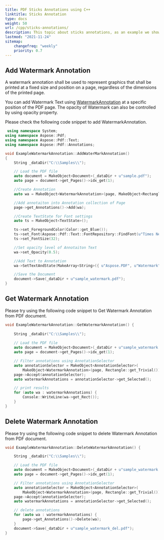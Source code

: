 ```yaml
---
title: PDF Sticks Annotations using C++
linktitle: Sticks Annotation
type: docs
weight: 50
url: /cpp/sticks-annotations/
description: This topic about sticks annotations, as an example we shows the Watermark Annotation in the text. It uses to represent graphics on the page. Check code snippet to resolve this task.
lastmod: "2021-11-24"
sitemap:
    changefreq: "weekly"
    priority: 0.7
---
```


## Add Watermark Annotation

A watermark annotation shall be used to represent graphics that shall be printed at a fixed size and position on a page, regardless of the dimensions of the printed page.

You can add Watermark Text using [WatermarkAnnotation](https://apireference.aspose.com/pdf/cpp/class/aspose.pdf.annotations.watermark_annotation/) at a specific position of the PDF page. The opacity of Watermark can also be controlled by using opacity property.

Please check the following code snippet to add WatermarkAnnotation.

```cpp
 using namespace System;
using namespace Aspose::Pdf;
using namespace Aspose::Pdf::Text;
using namespace Aspose::Pdf::Annotations;

void ExampleWatermarkAnnotation::AddWaterMarkAnnotation()
{
    String _dataDir("C:\\Samples\\");

    // Load the PDF file
    auto document = MakeObject<Document>(_dataDir + u"sample.pdf");
    auto page = document->get_Pages()->idx_get(1);

    //Create Annotation
    auto wa = MakeObject<WatermarkAnnotation>(page, MakeObject<Rectangle>(100, 500, 400, 600));

    //Add annotaiton into Annotation collection of Page
    page->get_Annotations()->Add(wa);

    //Create TextState for Font settings
    auto ts = MakeObject<TextState>();

    ts->set_ForegroundColor(Color::get_Blue());
    ts->set_Font(Aspose::Pdf::Text::FontRepository::FindFont(u"Times New Roman"));
    ts->set_FontSize(32);

    //Set opacity level of Annotaiton Text
    wa->set_Opacity(0.5);

    //Add Text to Annotation
    wa->SetTextAndState(MakeArray<String>({ u"Aspose.PDF", u"Watermark", u"Demo" }), ts);

    //Save the Document        
    document->Save(_dataDir + u"sample_watermark.pdf");
}
```

## Get Watermark Annotation

Please try using the following code snippet to Get Watermark Annotation from PDF document.

```cpp
void ExampleWatermarkAnnotation::GetWatermarkAnnotation() {
    
    String _dataDir("C:\\Samples\\");
    
    // Load the PDF file
    auto document = MakeObject<Document>(_dataDir + u"sample_watermark.pdf");    
    auto page = document->get_Pages()->idx_get(1);

    // Filter annotations using AnnotationSelector
    auto annotationSelector = MakeObject<AnnotationSelector>(
        MakeObject<WatermarkAnnotation>(page, Rectangle::get_Trivial()));
    page->Accept(annotationSelector);
    auto watermarkAnnotations = annotationSelector->get_Selected();

    // print results
    for (auto wa : watermarkAnnotations) {
        Console::WriteLine(wa->get_Rect());
    }
}
```

## Delete Watermark Annotation

Please try using the following code snippet to delete Watermark Annotation from PDF document.

```cpp
void ExampleWatermarkAnnotation::DeleteWatermarkAnnotation() {

    String _dataDir("C:\\Samples\\");

    // Load the PDF file
    auto document = MakeObject<Document>(_dataDir + u"sample_watermark.pdf");
    auto page = document->get_Pages()->idx_get(1);

    // Filter annotations using AnnotationSelector
    auto annotationSelector = MakeObject<AnnotationSelector>(
        MakeObject<WatermarkAnnotation>(page, Rectangle::get_Trivial()));
    page->Accept(annotationSelector);
    auto watermarkAnnotations = annotationSelector->get_Selected();

    // delete annotations
    for (auto wa : watermarkAnnotations) {
        page->get_Annotations()->Delete(wa);
    }
    document->Save(_dataDir + u"sample_watermark_del.pdf");
}
```
